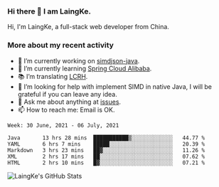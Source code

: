 ### Hi there 👋 I am LaingKe.

Hi, I'm LaingKe, a full-stack web developer from China.

### More about my recent activity

- 🔭 I’m currently working on [simdjson-java](https://github.com/laingke/simdjson-java).
- 🌱 I’m currently learning [Spring Cloud Alibaba](https://github.com/alibaba/spring-cloud-alibaba).
- :books: I’m translating [LCRH](https://github.com/LCTT/LCRH).
- 🤔 I’m looking for help with implement SIMD in native Java, I will be grateful if you can leave any idea.
- 💬 Ask me about anything at [issues](https://github.com/laingke/laingke/issues).
- 📫 How to reach me: Email is OK.

<!--START_SECTION:waka-->
```text
Week: 30 June, 2021 - 06 July, 2021

Java       13 hrs 28 mins  ███████████▒░░░░░░░░░░░░░   44.77 % 
YAML       6 hrs 7 mins    █████░░░░░░░░░░░░░░░░░░░░   20.39 % 
Markdown   3 hrs 23 mins   ██▓░░░░░░░░░░░░░░░░░░░░░░   11.26 % 
XML        2 hrs 17 mins   ██░░░░░░░░░░░░░░░░░░░░░░░   07.62 % 
HTML       2 hrs 10 mins   █▓░░░░░░░░░░░░░░░░░░░░░░░   07.21 % 
```
<!--END_SECTION:waka-->

![LaingKe's GitHub Stats](https://github-readme-stats.vercel.app/api?username=laingke&show_icons=true&theme=nightowl&count_private=true)
